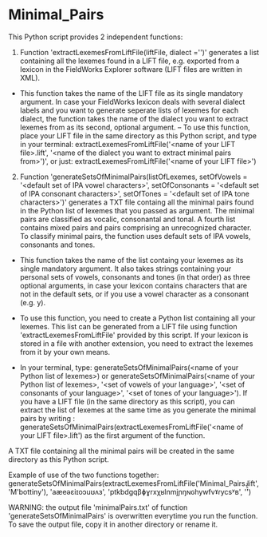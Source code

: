 # Minimal_Pairs

This Python script provides 2 independent functions:

1) Function 'extractLexemesFromLiftFile(liftFile, dialect ='')' generates a list containing all the lexemes found in a LIFT file, e.g. exported from a lexicon in the FieldWorks Explorer software (LIFT files are written in XML).
- This function takes the name of the LIFT file as its single mandatory argument. In case your FieldWorks lexicon deals with several dialect labels and you want to generate seperate lists of lexemes for each dialect, the function takes the name of the dialect you want to extract lexemes from as its second, optional argument.
– To use this function, place your LIFT file in the same directory as this Python script, and type in your terminal: extractLexemesFromLiftFile('\<name of your LIFT file\>.lift', '\<name of the dialect you want to extract minimal pairs from\>')', or just: extractLexemesFromLiftFile('\<name of your LIFT file\>')


2) Function 'generateSetsOfMinimalPairs(listOfLexemes, setOfVowels = '\<default set of IPA vowel characters\>', setOfConsonants = '\<default set of IPA consonant characters\>', setOfTones = '\<default set of IPA tone characters\>')' generates a TXT file containg all the minimal pairs found in the Python list of lexemes that you passed as argument. The minimal pairs are classified as vocalic, consonantal and tonal. A fourth list contains mixed pairs and pairs comprising an unrecognized character. To classify minimal pairs, the function uses default sets of IPA vowels, consonants and tones.

- This function takes the name of the list containg your lexemes as its single mandatory argument. It also takes strings containing your personal sets of vowels, consonants and tones (in that order) as three optional arguments, in case your lexicon contains characters that are not in the default sets, or if you use a vowel character as a consonant (e.g. y).

- To use this function, you need to create a Python list containing all your lexemes. This list can be generated from a LIFT file using function 'extractLexemesFromLiftFile' provided by this script. If your lexicon is stored in a file with another extension, you need to extract the lexemes from it by your own means.

- In your terminal, type: generateSetsOfMinimalPairs(\<name of your Python list of lexemes\>) or generateSetsOfMinimalPairs(\<name of your Python list of lexemes\>, '\<set of vowels of your language\>', '\<set of consonants of your language\>', '\<set of tones of your language\>'). If you have a LIFT file (in the same directory as this script), you can extract the list of lexemes at the same time as you generate the minimal pairs by writing : generateSetsOfMinimalPairs(extractLexemesFromLiftFile('\<name of your LIFT file\>.lift') as the first argument of the function.

A TXT file containing all the minimal pairs will be created in the same directory as this Python script.


Example of use of the two functions together: generateSetsOfMinimalPairs(extractLexemesFromLiftFile('Minimal_Pairs.lift', 'M'bottiny'), 'aæeəɛiɪoɔuʊʌɜ', 'ptkbdgqβɸɣrxχʁlnmjɲŋɴɢhywfvˠɾycsʸʙ', '́̄̀̂̌')

WARNING: the output file 'minimalPairs.txt' of function 'generateSetsOfMinimalPairs' is overwritten everytime you run the function. To save the output file, copy it in another directory or rename it.








